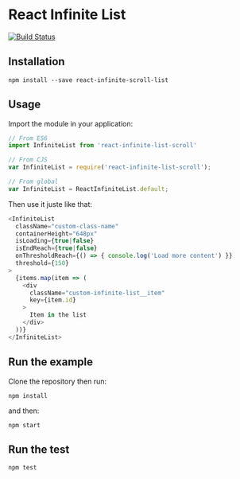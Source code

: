 # React Infinite List

[![Build Status](https://travis-ci.org/samouss/react-infinite-list.svg?branch=master)](https://travis-ci.org/samouss/react-infinite-list)

## Installation

```
npm install --save react-infinite-scroll-list
```

## Usage

Import the module in your application:

```js
// From ES6
import InfiniteList from 'react-infinite-list-scroll'

// From CJS
var InfiniteList = require('react-infinite-list-scroll');

// From global
var InfiniteList = ReactInfiniteList.default;
```

Then use it juste like that:

```js
<InfiniteList
  className="custom-class-name"
  containerHeight="648px"
  isLoading={true|false}
  isEndReach={true|false}
  onThresholdReach={() => { console.log('Load more content') }}
  threshold={150}
>
  {items.map(item => (
    <div
      className="custom-infinite-list__item"
      key={item.id}
    >
      Item in the list
    </div>
  ))}
</InfiniteList>
```

## Run the example

Clone the repository then run:

```
npm install
```

and then:

```
npm start
```

## Run the test

```
npm test
```
